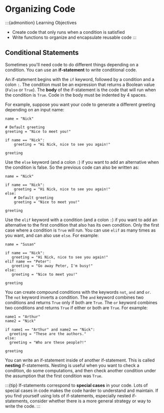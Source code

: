 <!--
---
jupytext:
  formats: md:myst
  text_representation:
    extension: .md
    format_name: myst
kernelspec:
  display_name: Julia
  language: julia
  name: julia-1.9
---
-->


Organizing Code
===============

:::{admonition} Learning Objectives
* Create code that only runs when a condition is satisfied
* Write functions to organize and encapsulate reusable code
:::

## Conditional Statements

Sometimes you'll need code to do different things depending on a condition. You
can use an **if-statement** to write conditional code.

An if-statement begins with the `if` keyword, followed by a condition and a
colon `:`. The condition must be an expression that returns a Boolean value
(`False` or `True`). The **body** of the if-statement is the code that will run
when the condition is `True`. Code in the body must be indented by 4 spaces.

For example, suppose you want your code to generate a different greeting
depending on an input name:

```{code-cell}
name = "Nick"

# Default greeting
greeting = "Nice to meet you!"

if name == "Nick":
    greeting = "Hi Nick, nice to see you again!"

greeting
```

Use the `else` keyword (and a colon `:`) if you want to add an alternative when
the condition is false. So the previous code can also be written as:

```{code-cell}
name = "Nick"

if name == "Nick":
    greeting = "Hi Nick, nice to see you again!"
else:
    # Default greeting
    greeting = "Nice to meet you!"

greeting
```

Use the `elif` keyword with a condition (and a colon `:`) if you want to add an
alternative to the first condition that also has its own condition. Only the
first case where a condition is `True` will run. You can use `elif` as many
times as you want, and can also use `else`. For example:

```{code-cell}
name = "Susan"

if name == "Nick":
   greeting = "Hi Nick, nice to see you again!"
elif name == "Peter":
   greeting = "Go away Peter, I'm busy!"
else:
   greeting = "Nice to meet you!"

greeting
```

You can create compound conditions with the keywords `not`, `and` and `or`. The
`not` keyword inverts a condition. The `and` keyword combines two conditions
and returns `True` only if both are `True`. The `or` keyword combines two
conditions and returns `True` if either or both are `True`.
For example:

```{code-cell}
name1 = "Arthur"
name2 = "Nick"

if name1 == "Arthur" and name2 == "Nick":
  greeting = "These are the authors."
else:
  greeting = "Who are these people?!"

greeting
```

You can write an if-statement inside of another if-statement. This is called
**nesting** if-statements. Nesting is useful when you want to check a
condition, do some computations, and then check another condition under the
assumption that the first condition was `True`.

:::{tip}
If-statements correspond to **special cases** in your code. Lots of special
cases in code makes the code harder to understand and maintain. If you find
yourself using lots of if-statements, especially nested if-statements, consider
whether there is a more general strategy or way to write the code.
:::
